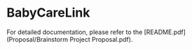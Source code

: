# BabyCareLink

For detailed documentation, please refer to the [README.pdf](Proposal/Brainstorm Project Proposal.pdf).
